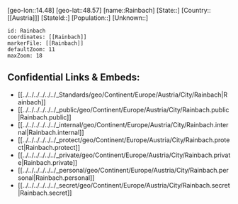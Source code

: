 ﻿---
location: [48.57,14.48]
mapzoom: [7,12] 
mapmarker: city 
type: City
tags:
- geo/City


SpocWebEntityId: 33620
isDeleted: false
confidential: public

---
[geo-lon::14.48]
[geo-lat::48.57]
[name::Rainbach]
[State::]
[Country::[[Austria]]]
[StateId::]
[Population::]
[Unknown::]


```leaflet
id: Rainbach
coordinates: [[Rainbach]]
markerFile: [[Rainbach]]
defaultZoom: 11 
maxZoom: 18
```


## Confidential Links & Embeds: 
- [[../../../../../../_Standards/geo/Continent/Europe/Austria/City/Rainbach|Rainbach]] 
- [[../../../../../../_public/geo/Continent/Europe/Austria/City/Rainbach.public|Rainbach.public]] 
- [[../../../../../../_internal/geo/Continent/Europe/Austria/City/Rainbach.internal|Rainbach.internal]] 
- [[../../../../../../_protect/geo/Continent/Europe/Austria/City/Rainbach.protect|Rainbach.protect]] 
- [[../../../../../../_private/geo/Continent/Europe/Austria/City/Rainbach.private|Rainbach.private]] 
- [[../../../../../../_personal/geo/Continent/Europe/Austria/City/Rainbach.personal|Rainbach.personal]] 
- [[../../../../../../_secret/geo/Continent/Europe/Austria/City/Rainbach.secret|Rainbach.secret]] 
